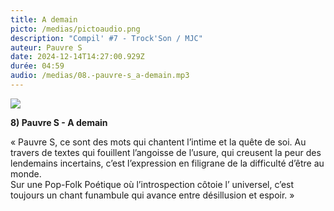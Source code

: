 ```yaml
---
title: A demain
picto: /medias/pictoaudio.png
description: "Compil' #7 - Trock'Son / MJC"
auteur: Pauvre S
date: 2024-12-14T14:27:00.929Z
durée: 04:59
audio: /medias/08.-pauvre-s_a-demain.mp3
---
```

![](/medias/prauves_compil_250.png)

**8) Pauvre S - A demain** 

« Pauvre S, ce sont des mots qui chantent l’intime et la quête de soi. Au travers de textes qui fouillent l’angoisse de l’usure, qui creusent la peur des lendemains incertains, c’est l’expression en filigrane de la difficulté d’être au monde. \
Sur une Pop-Folk Poétique où l’introspection côtoie l’ universel, c’est toujours un chant funambule qui avance entre désillusion et espoir. »